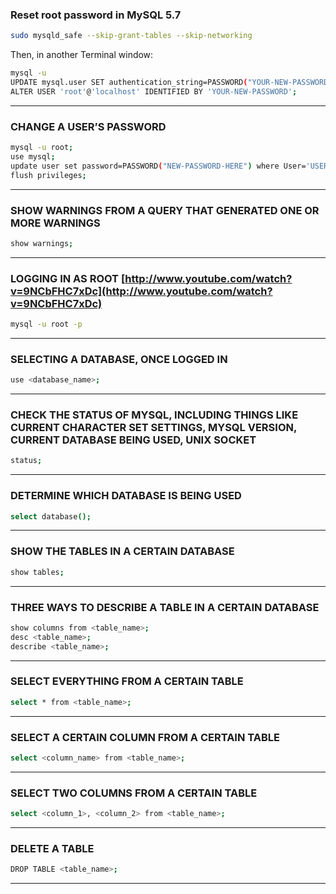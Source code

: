 ### Reset root password in MySQL 5.7

```bash
sudo mysqld_safe --skip-grant-tables --skip-networking
```

Then, in another Terminal window:

```bash
mysql -u
UPDATE mysql.user SET authentication_string=PASSWORD("YOUR-NEW-PASSWORD") WHERE User='root';
ALTER USER 'root'@'localhost' IDENTIFIED BY 'YOUR-NEW-PASSWORD';
```

---

### CHANGE A USER’S PASSWORD

```bash
mysql -u root;
use mysql;
update user set password=PASSWORD("NEW-PASSWORD-HERE") where User='USER';
flush privileges;
```

---

### SHOW WARNINGS FROM A QUERY THAT GENERATED ONE OR MORE WARNINGS

```bash
show warnings;
```

---

### LOGGING IN AS ROOT [http://www.youtube.com/watch?v=9NCbFHC7xDc](http://www.youtube.com/watch?v=9NCbFHC7xDc)

```bash
mysql -u root -p
```

---

### SELECTING A DATABASE, ONCE LOGGED IN

```bash
use <database_name>;
```

---

### CHECK THE STATUS OF MYSQL, INCLUDING THINGS LIKE CURRENT CHARACTER SET SETTINGS, MYSQL VERSION, CURRENT DATABASE BEING USED, UNIX SOCKET

```bash
status;
```

---

### DETERMINE WHICH DATABASE IS BEING USED

```bash
select database();
```

---

### SHOW THE TABLES IN A CERTAIN DATABASE

```bash
show tables;
```

---

### THREE WAYS TO DESCRIBE A TABLE IN A CERTAIN DATABASE

```bash
show columns from <table_name>;
desc <table_name>;
describe <table_name>;
```

---

### SELECT EVERYTHING FROM A CERTAIN TABLE

```bash
select * from <table_name>;
```

---

### SELECT A CERTAIN COLUMN FROM A CERTAIN TABLE

```bash
select <column_name> from <table_name>;
```

---

### SELECT TWO COLUMNS FROM A CERTAIN TABLE

```bash
select <column_1>, <column_2> from <table_name>;
```

---

### DELETE A TABLE

```bash
DROP TABLE <table_name>;
```

---

